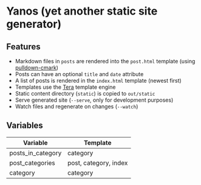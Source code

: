 # Yanos (**y**et **ano**ther  **s**tatic site generator)

## Features

- Markdown files in `posts` are rendered into the `post.html` template (using [pulldown-cmark](https://crates.io/crates/pulldown-cmark))
- Posts can have an optional `title` and `date` attribute
- A list of posts is rendered in the `index.html` template (newest first)
- Templates use the [Tera](https://tera.netlify.app/) template engine
- Static content directory (`static`) is copied to `out/static`
- Serve generated site (`--serve`, only for development purposes)
- Watch files and regenerate on changes (`--watch`)

## Variables

| **Variable**       | **Template**            |
|------------------- |------------------------ |
| posts_in_category  | category                |
| post_categories    | post, category, index   |
| category           | category          |
